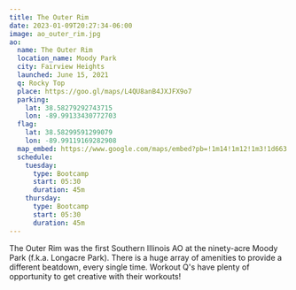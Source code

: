 ```yaml
---
title: The Outer Rim
date: 2023-01-09T20:27:34-06:00
image: ao_outer_rim.jpg
ao:
  name: The Outer Rim
  location_name: Moody Park
  city: Fairview Heights
  launched: June 15, 2021
  q: Rocky Top
  place: https://goo.gl/maps/L4QU8anB4JXJFX9o7
  parking:
    lat: 38.58279292743715
    lon: -89.99133430772703
  flag:
    lat: 38.58299591299079
    lon: -89.99119169282908
  map_embed: https://www.google.com/maps/embed?pb=!1m14!1m12!1m3!1d663.2440277693815!2d-89.99123625749941!3d38.58294963642931!2m3!1f0!2f0!3f0!3m2!1i1024!2i768!4f13.1!5e1!3m2!1sen!2sus!4v1679107922064!5m2!1sen!2sus
  schedule:
    tuesday:
      type: Bootcamp
      start: 05:30
      duration: 45m
    thursday:
      type: Bootcamp
      start: 05:30
      duration: 45m
---
```

The Outer Rim was the first Southern Illinois AO at the ninety-acre Moody Park (f.k.a. Longacre Park).
There is a huge array of amenities to provide a different beatdown, every single time.
Workout Q's have plenty of opportunity to get creative with their workouts!
